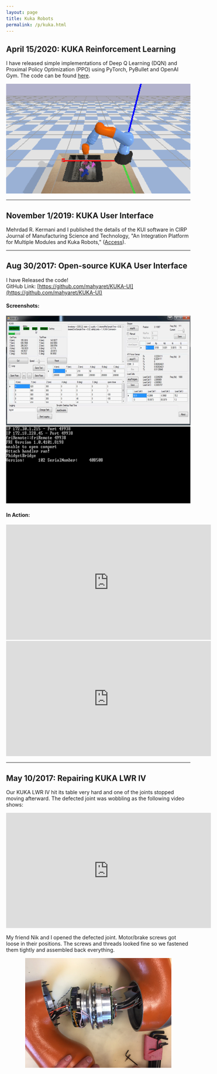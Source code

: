 ```yaml
---
layout: page
title: Kuka Robots
permalink: /p/kuka.html
---
```



April 15/2020: KUKA Reinforcement Learning
------------------------------------------
I have released simple implementations of Deep Q Learning (DQN) and Proximal Policy Optimization (PPO) using PyTorch, PyBullet and OpenAI Gym. The code can be found [here](https://github.com/mahyaret/kuka_r).
<p align="center">
<img src="/img/kuka/kuka.gif" height="300">
</p>


* * *

November 1/2019: KUKA User Interface
------------------------------

Mehrdad R. Kermani and I published the details of the KUI software in CIRP Journal of Manufacturing Science and Technology, "An Integration Platform for Multiple Modules and Kuka Robots,"  ([Access](https://www.sciencedirect.com/science/article/abs/pii/S1755581719300355)). 

* * *

Aug 30/2017: Open-source KUKA User Interface
--------------------------------------------

I have Released the code!  
GitHub Link: [https://github.com/mahyaret/KUKA-UI](https://github.com/mahyaret/KUKA-UI)  

#### Screenshots:

<p align="center">
<img src="/img/kuka/guiScreenShot.png" height="300">
<img src="/img/kuka/cmdScreenShot.png" height="210">
</p>

  

#### In Action:

  <div style="text-align: center;">
<iframe allowfullscreen="allowfullscreen" frameborder="0" height="315" src="https://www.youtube.com/embed/2uZ6xMaOPbs" width="560"></iframe> <iframe allowfullscreen="allowfullscreen" frameborder="0" height="315" src="https://www.youtube.com/embed/vEYGTlQS7Z0" width="560"></iframe></div>

* * *

May 10/2017: Repairing KUKA LWR IV
----------------------------------

Our KUKA LWR IV hit its table very hard and one of the joints stopped moving afterward. The defected joint was wobbling as the following video shows:

  
<div style="text-align: center;">
<iframe allowfullscreen="allowfullscreen" frameborder="0" height="315" src="https://www.youtube.com/embed/JxRSM5okypc" width="560"></iframe></div>

  
My friend Nik and I opened the defected joint. Motor/brake screws got loose in their positions. The screws and threads looked fine so we fastened them tightly and assembled back everything.

<p align="center">
<img src="/img/kuka/IMG_7376.jpg" height="300">
</p>  
